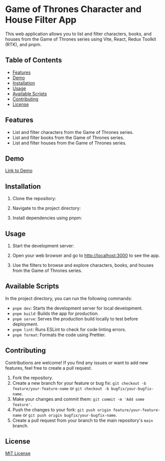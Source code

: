 # Game of Thrones Character and House Filter App

This web application allows you to list and filter characters, books, and houses from the Game of Thrones series using Vite, React, Redux Toolkit (RTK), and pnpm.

## Table of Contents

- [Features](#features)
- [Demo](#demo)
- [Installation](#installation)
- [Usage](#usage)
- [Available Scripts](#available-scripts)
- [Contributing](#contributing)
- [License](#license)

## Features

- List and filter characters from the Game of Thrones series.
- List and filter books from the Game of Thrones series.
- List and filter houses from the Game of Thrones series.

## Demo

[Link to Demo](https://ice-and-fire-cvzh.onrender.com/houses)

## Installation

1. Clone the repository:

2. Navigate to the project directory:
3. Install dependencies using pnpm:

## Usage

1. Start the development server:

2. Open your web browser and go to [http://localhost:3000](http://localhost:3000) to see the app.

3. Use the filters to browse and explore characters, books, and houses from the Game of Thrones series.

## Available Scripts

In the project directory, you can run the following commands:

- `pnpm dev`: Starts the development server for local development.
- `pnpm build`: Builds the app for production.
- `pnpm serve`: Serves the production build locally to test before deployment.
- `pnpm lint`: Runs ESLint to check for code linting errors.
- `pnpm format`: Formats the code using Prettier.

## Contributing

Contributions are welcome! If you find any issues or want to add new features, feel free to create a pull request.

1. Fork the repository.
2. Create a new branch for your feature or bug fix: `git checkout -b feature/your-feature-name` or `git checkout -b bugfix/your-bugfix-name`.
3. Make your changes and commit them: `git commit -m 'Add some feature'`.
4. Push the changes to your fork: `git push origin feature/your-feature-name` or `git push origin bugfix/your-bugfix-name`.
5. Create a pull request from your branch to the main repository's `main` branch.

## License

[MIT License](LICENSE)

